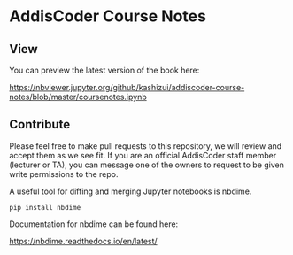# AddisCoder Course Notes

## View

You can preview the latest version of the book here:

https://nbviewer.jupyter.org/github/kashizui/addiscoder-course-notes/blob/master/coursenotes.ipynb

## Contribute

Please feel free to make pull requests to this repository, we will review and accept them as we see fit. If you are an official AddisCoder staff member (lecturer or TA), you can message one of the owners to request to be given write permissions to the repo.

A useful tool for diffing and merging Jupyter notebooks is nbdime.

	pip install nbdime

Documentation for nbdime can be found here:

https://nbdime.readthedocs.io/en/latest/

